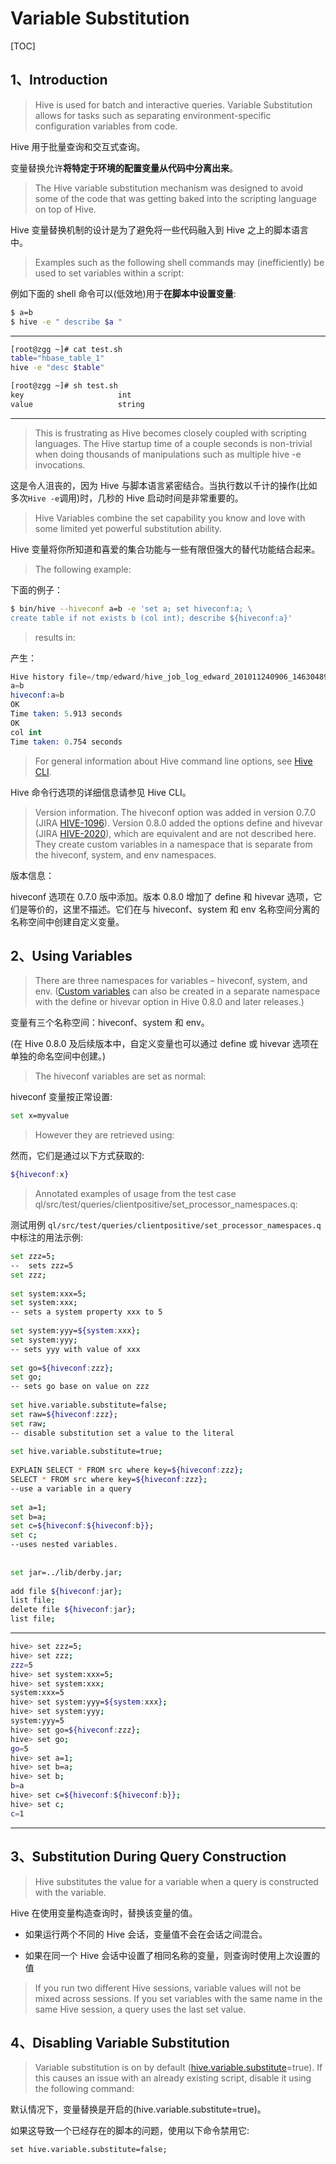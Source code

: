 # Variable Substitution

[TOC]

## 1、Introduction

> Hive is used for batch and interactive queries. Variable Substitution allows for tasks such as separating environment-specific configuration variables from code.

Hive 用于批量查询和交互式查询。

变量替换允许**将特定于环境的配置变量从代码中分离出来**。

> The Hive variable substitution mechanism was designed to avoid some of the code that was getting baked into the scripting language on top of Hive.

Hive 变量替换机制的设计是为了避免将一些代码融入到 Hive 之上的脚本语言中。

> Examples such as the following shell commands may (inefficiently) be used to set variables within a script:

例如下面的 shell 命令可以(低效地)用于**在脚本中设置变量**:

```sh
$ a=b
$ hive -e " describe $a "
```

---------------------------------

```sh
[root@zgg ~]# cat test.sh
table="hbase_table_1"
hive -e "desc $table"

[root@zgg ~]# sh test.sh
key                     int                                         
value                   string     
```

---------------------------------

> This is frustrating as Hive becomes closely coupled with scripting languages. The Hive startup time of a couple seconds is non-trivial when doing thousands of manipulations such as multiple hive -e invocations.

这是令人沮丧的，因为 Hive 与脚本语言紧密结合。当执行数以千计的操作(比如多次`Hive -e`调用)时，几秒的 Hive 启动时间是非常重要的。

> Hive Variables combine the set capability you know and love with some limited yet powerful substitution ability.

Hive 变量将你所知道和喜爱的集合功能与一些有限但强大的替代功能结合起来。

> The following example:

下面的例子：

```sh
$ bin/hive --hiveconf a=b -e 'set a; set hiveconf:a; \
create table if not exists b (col int); describe ${hiveconf:a}'
```

> results in:

产生：

```s
Hive history file=/tmp/edward/hive_job_log_edward_201011240906_1463048967.txt
a=b
hiveconf:a=b
OK
Time taken: 5.913 seconds
OK
col int
Time taken: 0.754 seconds
```

> For general information about Hive command line options, see [Hive CLI](https://cwiki.apache.org/confluence/display/Hive/LanguageManual+Cli).

Hive 命令行选项的详细信息请参见 Hive CLI。

> Version information. The hiveconf option was added in version 0.7.0 (JIRA [HIVE-1096](https://issues.apache.org/jira/browse/HIVE-1096)). Version 0.8.0 added the options define and hivevar (JIRA [HIVE-2020](https://issues.apache.org/jira/browse/HIVE-2020)), which are equivalent and are not described here. They create custom variables in a namespace that is separate from the hiveconf, system, and env namespaces.

版本信息：

hiveconf 选项在 0.7.0 版中添加。版本 0.8.0 增加了 define 和 hivevar 选项，它们是等价的，这里不描述。它们在与 hiveconf、system 和 env 名称空间分离的名称空间中创建自定义变量。

## 2、Using Variables

> There are three namespaces for variables – hiveconf, system, and env. ([Custom variables](https://issues.apache.org/jira/browse/HIVE-2020) can also be created in a separate namespace with the define or hivevar option in Hive 0.8.0 and later releases.)

变量有三个名称空间：hiveconf、system 和 env。

(在 Hive 0.8.0 及后续版本中，自定义变量也可以通过 define 或 hivevar 选项在单独的命名空间中创建。)

> The hiveconf variables are set as normal:

hiveconf 变量按正常设置:

```sh
set x=myvalue
```

> However they are retrieved using:

然而，它们是通过以下方式获取的:

```sh
${hiveconf:x}
```

> Annotated examples of usage from the test case ql/src/test/queries/clientpositive/set_processor_namespaces.q:

测试用例 `ql/src/test/queries/clientpositive/set_processor_namespaces.q` 中标注的用法示例:

```sh
set zzz=5;
--  sets zzz=5
set zzz;
 
set system:xxx=5;
set system:xxx;
-- sets a system property xxx to 5
 
set system:yyy=${system:xxx};
set system:yyy;
-- sets yyy with value of xxx
 
set go=${hiveconf:zzz};
set go;
-- sets go base on value on zzz
 
set hive.variable.substitute=false;
set raw=${hiveconf:zzz};
set raw;
-- disable substitution set a value to the literal
 
set hive.variable.substitute=true;
 
EXPLAIN SELECT * FROM src where key=${hiveconf:zzz};
SELECT * FROM src where key=${hiveconf:zzz};
--use a variable in a query
 
set a=1;
set b=a;
set c=${hiveconf:${hiveconf:b}};
set c;
--uses nested variables.
 
 
set jar=../lib/derby.jar;
 
add file ${hiveconf:jar};
list file;
delete file ${hiveconf:jar};
list file;
```

---------------------------------------------------

```sh
hive> set zzz=5;
hive> set zzz;
zzz=5
hive> set system:xxx=5;
hive> set system:xxx;
system:xxx=5
hive> set system:yyy=${system:xxx};
hive> set system:yyy;
system:yyy=5
hive> set go=${hiveconf:zzz};
hive> set go;
go=5
hive> set a=1;
hive> set b=a;
hive> set b;
b=a
hive> set c=${hiveconf:${hiveconf:b}};
hive> set c;
c=1
```

---------------------------------------------------

## 3、Substitution During Query Construction

> Hive substitutes the value for a variable when a query is constructed with the variable.

Hive 在使用变量构造查询时，替换该变量的值。

- 如果运行两个不同的 Hive 会话，变量值不会在会话之间混合。

- 如果在同一个 Hive 会话中设置了相同名称的变量，则查询时使用上次设置的值

> If you run two different Hive sessions, variable values will not be mixed across sessions.
> If you set variables with the same name in the same Hive session, a query uses the last set value.

## 4、Disabling Variable Substitution

> Variable substitution is on by default ([hive.variable.substitute](https://cwiki.apache.org/confluence/display/Hive/Configuration+Properties#ConfigurationProperties-hive.variable.substitute)=true). If this causes an issue with an already existing script, disable it using the following command:

默认情况下，变量替换是开启的(hive.variable.substitute=true)。

如果这导致一个已经存在的脚本的问题，使用以下命令禁用它:

	set hive.variable.substitute=false;
